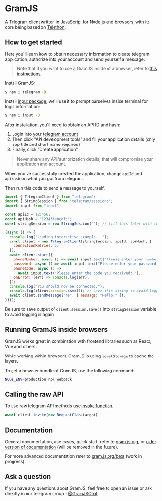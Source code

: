 # GramJS

A Telegram client written in JavaScript for Node.js and browsers, with its core being based on
[Telethon](https://github.com/LonamiWebs/Telethon).

## How to get started
Here you'll learn how to obtain necessary information to create telegram application, authorize into your account and send yourself a message. 

>Note that if you want to use a GramJS inside of a browser, refer to [this instructions](https://gram.js.org/introduction/advanced-installation). 
 
Install GramJS: 

```bash
$ npm i telegram -D
```

Install [input package](https://www.npmjs.com/package/input), we'll use it to prompt ourselves inside terminal for login information:

```bash
$ npm i input -D
```

After installation, you'll need to obtain an API ID and hash:
1. Login into your [telegram account](https://my.telegram.org/)
2. Then click "API development tools" and fill your application details (only app title and short name required)
3. Finally, click "Create application"

> Never share any API/authorization details, that will compromise your application and account.

When you've successfully created the application, change `apiId` and `apiHash` on what you got from telegram. 

Then run this code to send a message to yourself.

```javascript
import { TelegramClient } from "telegram";
import { StringSession } from "telegram/sessions";
import input from "input";

const apiId = 123456;
const apiHash = "123456abcdfg";
const stringSession = new StringSession(""); // fill this later with the value from session.save()

(async () => {
  console.log("Loading interactive example...");
  const client = new TelegramClient(stringSession, apiId, apiHash, {
    connectionRetries: 5,
  });
  await client.start({
    phoneNumber: async () => await input.text("Please enter your number: "),
    password: async () => await input.text("Please enter your password: "),
    phoneCode: async () =>
      await input.text("Please enter the code you received: "),
    onError: (err) => console.log(err),
  });
  console.log("You should now be connected.");
  console.log(client.session.save()); // Save this string to avoid logging in again
  await client.sendMessage("me", { message: "Hello!" });
})(); 
```
Be sure to save output of `client.session.save()` into `stringSession` variable to avoid logging in again.



## Running GramJS inside browsers

GramJS works great in combination with frontend libraries such as React, Vue and others.

While working within browsers, GramJS is using `localStorage` to cache the layers.

To get a browser bundle of GramJS, use the following command:

```bash
NODE_ENV=production npx webpack
```

## Calling the raw API
To use raw telegram API methods use [invoke function](https://gram.js.org/beta/classes/TelegramClient.html#invoke).

```javascript
await client.invoke(new RequestClass(args))
``` 

## Documentation

General documentation, use cases, quick start, refer to [gram.js.org](https://gram.js.org), or [older version of documentation](https://painor.gitbook.io/gramjs) (will be removed in the future).

For more advanced documentation refer to [gram.js.org/beta](https://gram.js.org/beta) (work in progress).

## Ask a question

If you have any questions about GramJS, feel free to open an issue or ask directly in our telegram group - [@GramJSChat](https://t.me/gramjschat).
